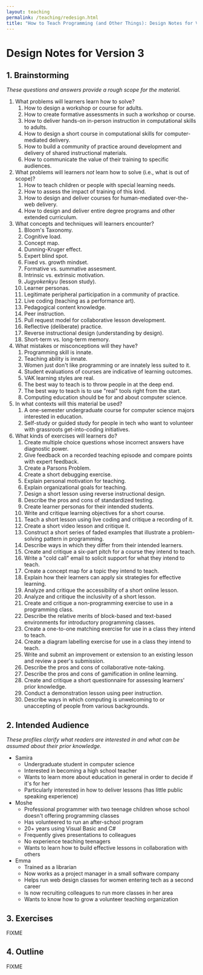 ```yaml
---
layout: teaching
permalink: /teaching/redesign.html
title: "How to Teach Programming (and Other Things): Design Notes for Version 3"
---
```


# Design Notes for Version 3
<!--: \label{redesign} :-->

## 1. Brainstorming

*These questions and answers provide a rough scope for the material.*

1.  What problems will learners learn how to solve?
    1.  How to design a workshop or course for adults.
    1.  How to create formative assessments in such a workshop or course.
    1.  How to deliver hands-on in-person instruction in computational skills to adults.
    1.  How to design a short course in computational skills for computer-mediated delivery.
    1.  How to build a community of practice around development and delivery of shared instructional materials.
    1.  How to communicate the value of their training to specific audiences.
1.  What problems will learners *not* learn how to solve (i.e., what is out of scope)?
    1.  How to teach children or people with special learning needs.
    1.  How to assess the impact of training of this kind.
    1.  How to design and deliver courses for human-mediated over-the-web delivery.
    1.  How to design and deliver entire degree programs and other extended curriculum.
1.  What concepts and techniques will learners encounter?
    1.  Bloom's Taxonomy.
    1.  Cognitive load.
    1.  Concept map.
    1.  Dunning-Kruger effect.
    1.  Expert blind spot.
    1.  Fixed vs. growth mindset.
    1.  Formative vs. summative assesment.
    1.  Intrinsic vs. extrinsic motivation.
    1.  *Jugyokenkyu* (lesson study).
    1.  Learner personas.
    1.  Legitimate peripheral participation in a community of practice.
    1.  Live coding (teaching as a performance art).
    1.  Pedagogical content knowledge.
    1.  Peer instruction.
    1.  Pull request model for collaborative lesson development.
    1.  Reflective (deliberate) practice.
    1.  Reverse instructional design (understanding by design).
    1.  Short-term vs. long-term  memory.
1.  What mistakes or misconceptions will they have?
    1.  Programming skill is innate.
    1.  Teaching ability is innate.
    1.  Women just don't like programming or are innately less suited to it.
    1.  Student evaluations of courses are indicative of learning outcomes.
    1.  VAK learning styles are real.
    1.  The best way to teach is to throw people in at the deep end.
    1.  The best way to teach is to use "real" tools right from the start.
    1.  Computing education should be for and about computer science.
1.  In what contexts will this material be used?
    1.  A one-semester undergraduate course for computer science majors interested in education.
    1.  Self-study or guided study for people in tech who want to volunteer with grassroots get-into-coding initiatives.
1.  What kinds of exercises will learners do?
    1.  Create multiple choice questions whose incorrect answers have diagnostic power.
    1.  Give feedback on a recorded teaching episode and compare points with expert feedback.
    1.  Create a Parsons Problem.
    1.  Create a short debugging exercise.
    1.  Explain personal motivation for teaching.
    1.  Explain organizational goals for teaching.
    1.  Design a short lesson using reverse instructional design.
    1.  Describe the pros and cons of standardized testing.
    1.  Create learner personas for their intended students.
    1.  Write and critique learning objectives for a short course.
    1.  Teach a short lesson using live coding and critique a recording of it.
    1.  Create a short video lesson and critique it.
    1.  Construct a short series of faded examples that illustrate a problem-solving pattern in programming.
    1.  Describe ways in which they differ from their intended learners.
    1.  Create and critique a six-part pitch for a course they intend to teach.
    1.  Write a "cold call" email to solicit support for what they intend to teach.
    1.  Create a concept map for a topic they intend to teach.
    1.  Explain how their learners can apply six strategies for effective learning.
    1.  Analyze and critique the accessibility of a short online lesson.
    1.  Analyze and critique the inclusivity of a short lesson.
    1.  Create and critique a non-programming exercise to use in a programming class.
    1.  Describe the relative merits of block-based and text-based environments for introductory programming classes.
    1.  Create a one-to-one matching exercise for use in a class they intend to teach.
    1.  Create a diagram labelling exercise for use in a class they intend to teach.
    1.  Write and submit an improvement or extension to an existing lesson and review a peer's submission.
    1.  Describe the pros and cons of collaborative note-taking.
    1.  Describe the pros and cons of gamification in online learning.
    1.  Create and critique a short questionnaire for assessing learners' prior knowledge.
    1.  Conduct a demonstration lesson using peer instruction.
    1.  Describe ways in which computing is unwelcoming to or unaccepting of people from various backgrounds.

## 2. Intended Audience

*These profiles clarify what readers are interested in and what can be assumed about their prior knowledge.*

-   Samira
    -   Undergraduate student in computer science
    -   Interested in becoming a high school teacher
    -   Wants to learn more about education in general in order to decide if it's for her
    -   Particularly interested in how to deliver lessons (has little public speaking experience)
-   Moshe
    -   Professional programmer with two teenage children whose school doesn't offering programming classes
    -   Has volunteered to run an after-school program
    -   20+ years using Visual Basic and C#
    -   Frequently gives presentations to colleagues
    -   No experience teaching teenagers
    -   Wants to learn how to build effective lessons in collaboration with others
-   Emma
    -   Trained as a librarian
    -   Now works as a project manager in a small software company
    -   Helps run web design classes for women entering tech as a second career
    -   Is now recruiting colleagues to run more classes in her area
    -   Wants to know how to grow a volunteer teaching organization

## 3. Exercises

FIXME

## 4. Outline

FIXME
